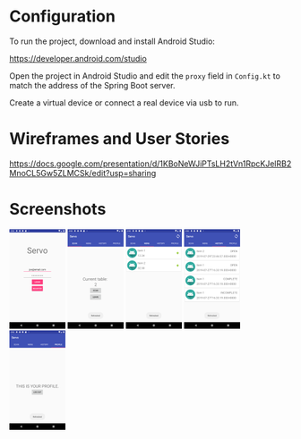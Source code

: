 # Configuration

To run the project, download and install Android Studio:

https://developer.android.com/studio

Open the project in Android Studio and edit the `proxy` field in `Config.kt` to match the address of the Spring Boot server.

Create a virtual device or connect a real device via usb to run.

# Wireframes and User Stories

https://docs.google.com/presentation/d/1KBoNeWJiPTsLH2tVn1RpcKJelRB2MnoCL5Gw5ZLMCSk/edit?usp=sharing

# Screenshots

![alt text](https://raw.githubusercontent.com/mxmstr/servo-android/master/screenshots/login.png)
![alt text](https://raw.githubusercontent.com/mxmstr/servo-android/master/screenshots/table.png)
![alt text](https://raw.githubusercontent.com/mxmstr/servo-android/master/screenshots/menu.png)
![alt text](https://raw.githubusercontent.com/mxmstr/servo-android/master/screenshots/history.png)
![alt text](https://raw.githubusercontent.com/mxmstr/servo-android/master/screenshots/profile.png)

